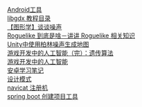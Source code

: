 <a href="http://www.androiddevtools.cn/index.html">Android工具</a>
<br/>
<a href="https://blog.csdn.net/zqiang_55/article/details/50878524">libgdx 教程目录</a>
<br />
<a href="https://blog.csdn.net/candycat1992/article/details/50346469">【图形学】谈谈噪声</a>
<br />
<a href="https://www.indienova.com/indie-game-development/roguelike-dossier/">Roguelike 到底是啥－讲讲 Roguelike 相关知识</a>
<br />
<a href="https://blog.csdn.net/u010019717/article/details/72673225">Unity中使用柏林噪声生成地图</a>
<br />
<a href="https://blog.csdn.net/jurbo/article/details/76576070">游戏开发中的人工智能（完）：遗传算法</a>
<br />
<a href="https://blog.csdn.net/jurbo/article/details/75171947">游戏开发中的人工智能</a>
<br />
<a href="https://github.com/GcsSloop/AndroidNote">安卓学习笔记</a>
<br />
<a href="https://blog.csdn.net/LoveLion/article/category/738450/10?">设计模式</a>
<br />
<a href="https://github.com/DoubleLabyrinth/navicat-keygen">navicat 注册机</a>
<br />
<a href="https://start.spring.io/">spring boot 创建项目工具</a>
